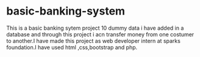 # basic-banking-system
This is a basic banking sytem project 10 dummy data i have added in a database and through this project i acn transfer money from one costumer to another.I have made this project as web developer intern at sparks foundation.I have used html ,css,bootstrap and php.
